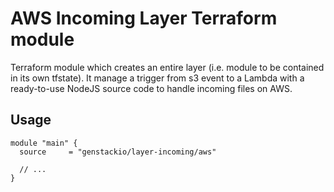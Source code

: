 # AWS Incoming Layer Terraform module

Terraform module which creates an entire layer (i.e. module to be contained in its own tfstate).
It manage a trigger from s3 event to a Lambda with a ready-to-use NodeJS source code to handle
incoming files on AWS.

## Usage

```hcl
module "main" {
  source     = "genstackio/layer-incoming/aws"

  // ...
}
```
